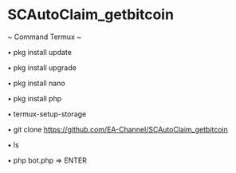 # SCAutoClaim_getbitcoin

~ Command Termux ~

• pkg install update

• pkg install upgrade

• pkg install nano

• pkg install php

• termux-setup-storage

• git clone https://github.com/EA-Channel/SCAutoClaim_getbitcoin

• ls

• php bot.php => ENTER
